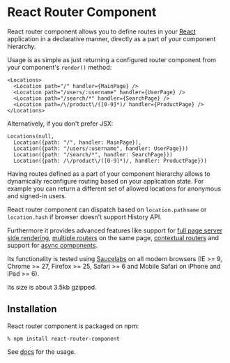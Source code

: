 # React Router Component

React router component allows you to define routes in your [React][] application
in a declarative manner, directly as a part of your component hierarchy.

Usage is as simple as just returning a configured router component from your
component's `render()` method:

    <Locations>
      <Location path="/" handler={MainPage} />
      <Location path="/users/:username" handler={UserPage} />
      <Location path="/search/*" handler={SearchPage} />
      <Location path=/\/product\/([0-9]*)/ handler={ProductPage} />
    </Locations>

Alternatively, if you don't prefer JSX:

    Locations(null,
      Location({path: "/", handler: MainPage}),
      Location({path: "/users/:username", handler: UserPage}))
      Location({path: "/search/*", handler: SearchPage}))
      Location({path: /\/product\/([0-9]*)/, handler: ProductPage}))

Having routes defined as a part of your component hierarchy allows to
dynamically reconfigure routing based on your application state. For example you
can return a different set of allowed locations for anonymous and signed-in
users.

React router component can dispatch based on `location.pathname` or
`location.hash` if browser doesn't support History API.

Furthermore it provides advanced features like support for [full page server
side rendering][server-side], [multiple routers][multiple] on the same page,
[contextual routers][contextual] and support for [async components][async].

Its functionality is tested using [Saucelabs][] on all modern browsers (IE >= 9,
Chrome >= 27, Firefox >= 25, Safari >= 6 and Mobile Safari on iPhone and iPad >=
6).

Its size is about 3.5kb gzipped.

## Installation

React router component is packaged on npm:

    % npm install react-router-component

See [docs][] for the usage.

[hash-routing]: http://strml.viewdocs.io/react-router-component/hash-routing
[server-side]: http://strml.viewdocs.io/react-router-component/server-side
[multiple]: http://strml.viewdocs.io/react-router-component/multiple
[contextual]: http://strml.viewdocs.io/react-router-component/contextual
[url-pattern]: http://strml.viewdocs.io/react-router-component/url-pattern
[async]: http://strml.viewdocs.io/react-router-component/async

[docs]: http://strml.viewdocs.io/react-router-component
[React]: http://facebook.github.io/react/
[React-Refs]: http://facebook.github.io/react/docs/more-about-refs.html
[React-Shims]: http://facebook.github.io/react/docs/working-with-the-browser.html#polyfills-needed-to-support-older-browsers
[Saucelabs]: https://saucelabs.com
